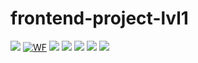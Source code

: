 # frontend-project-lvl1
<a href="https://codeclimate.com/github/codeclimate/codeclimate/maintainability"><img src="https://api.codeclimate.com/v1/badges/a99a88d28ad37a79dbf6/maintainability" /></a>
[![WF](https://github.com/Stonek79/frontend-project-lvl1/workflows/FirstWF/badge.svg)](https://https://github.com/Stonek79/frontend-project-lvl1/actions)
<a href="https://asciinema.org/a/fvQUQKsbMVxiykhAOBjpuC3P3" target="_blank"><img src="https://asciinema.org/a/fvQUQKsbMVxiykhAOBjpuC3P3.svg" /></a>
<a href="https://asciinema.org/a/HSj2MzTjgCQsyQ9MkpkRWZ9CS" target="_blank"><img src="https://asciinema.org/a/HSj2MzTjgCQsyQ9MkpkRWZ9CS.svg" /></a>
<a href="https://asciinema.org/a/H67q8x39ROzTuQhB1w9pbNy8T" target="_blank"><img src="https://asciinema.org/a/H67q8x39ROzTuQhB1w9pbNy8T.svg" /></a>
<a href="https://asciinema.org/a/vkHakEvEaIMOd5H8R3Wdbl3up" target="_blank"><img src="https://asciinema.org/a/vkHakEvEaIMOd5H8R3Wdbl3up.svg" /></a>
<a href="https://asciinema.org/a/q194thP82Zi7n6qO7StaNaHC1" target="_blank"><img src="https://asciinema.org/a/q194thP82Zi7n6qO7StaNaHC1.svg" /></a>
